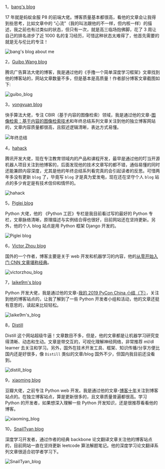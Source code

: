 1，[bang's blog](http://blog.cnbang.net/about/)

17 年就是蚂蚁金服 P8 的前端大佬。博客质量基本都很高，看他的文章会让我得到些思考，比如文章中的 “心流”（我的叫法跟他的不一样，但内核一样）的描述，我之前也有过类似的状态，但只有一次，就是高三临场抱佛脚，花了 3 周让自己的排名进步了近 1000 名的复习经历，可惜这种状态太难得了，他首先需要的就是无与伦比的专注！

![bang's blog about me](./images/blog/bang's_blog_aboutme.png)

2，[Guibo Wang blog](https://borgwang.github.io/archive)

腾讯广告算法大佬的博客，我是通过他的《手撸一个简单深度学习框架》文章找到他的博客站的，网站文章数量不多，但是基本是高质量！作者部分博客文章截图如下:

![guibo_blog](./images/blog/guibo_blog_chapter.png)

3，[yongyuan blog](https://yongyuan.name/)

快手算法大佬，专注 CBIR（基于内容的图像检索）领域，我是通过他的文章-[图像检索：基于内容的图像检索技术](https://yongyuan.name/blog/cbir-technique-summary.html)和年终总结系列文章关注到他的独立博客网站的，文章内容质量都很高，且叙述逻辑清晰，表达方式易懂。

![年终总结](./images/blog/yuan_yong_summary.png)

4，[hahack](https://www.hahack.com/)

腾讯开发大佬，现在专注教育领域内的产品和课程开发，最早是通过他的叮当开源机器人项目关注到他博客的，后面发现他的技术文章写的都不错，通俗易懂的同时还能兼顾内容深度，尤其是他的年终总结系列看完真的会引起读者的反思。可惜两年多没有更新 `blog` 了，毕竟写 `blog` 才是真为爱发电，现在还在坚守个人 `blog` 站点的多少肯定是有技术信仰和情怀的。

![hahack](./images/blog/hahack.png)

5，[Piglei blog](https://www.piglei.com/)

Python 大佬，他的 《Python 工匠》专栏是我目前看过写的最好的 Python 专栏，文章脉络清晰，原理描述与实例结合得也很好，目前网站还在坚持更新。另外，他的个人 blog 站点是用 Python 框架 Django 开发的。

![Piglei blog](./images/blog/piglei_blog.png)

6，[Victor Zhou blog](https://victorzhou.com/)

国外的一个作者，博客主要是关于 web 开发和机器学习的内容，他的[从零开始入门 CNN 文章堪称经典](https://victorzhou.com/series/neural-networks-from-scratch/)。

![victorzhou_blog](./images/blog/victorzhou_blog.png)

7，[laike9m's blog](https://laike9m.com/blog/wo-de-2019-pycon-china-xiao-jie-xia,127/)

Python 开发大佬，我是通过他的文章-[我的 2019 PyCon China 小结（下）](https://laike9m.com/blog/wo-de-2019-pycon-china-xiao-jie-xia,127/)，关注到他的博客站点的，让我了解到了一些 Python 开发者小组和活动，他的文章还挺有意思的，读起来比较轻松。

![laike9m's_blog](./images/blog/laike9m's_blog.png)

8，[Distill](https://distill.pub/)

Distill 这个网站超级牛逼！文章数目不多，但是，他的文章都是让机器学习研究变得清晰、动态和生动。文章是带交互的，可视化理解神经网络，非常推荐 ml/dl learner 去关注和学习。另外，国外在技术开发工具、框架、知识传播/分享方便比国内还是好很多，像 `Distill` 类似的文章/blog 国外不少，但国内我目前还没看到。

![distill_blog](images/blog/distill_blog.png)

9，[xiaoming blog](https://www.dongwm.com/archives)

豆瓣大佬，之前专注 Python web 开发。我是通过他的文章-[博客十年](https://www.dongwm.com/page/about-blog)关注到博客站点的。在独立博客站点，算是更新很多的，且文章质量普遍都很高。学习 Python 的开发者，如果想深入理解一些 Python 开发知识，还是很推荐看看他的博客。

![xiaoming_blog](images/blog/xiaoming_blog.png)

10，[SnailTyan blog](http://noahsnail.com/)

深度学习开发者，通过作者的经典 backbone 论文翻译文章关注他的博客站点的，目前网站一直在坚持更新 leetcode 算法解题笔记。他的深度学习论文翻译系列文章很适合初学者学习下。

![SnailTyan_blog](images/blog/SnailTyan_blog.png)